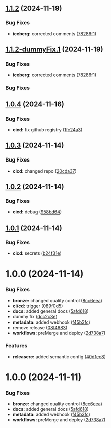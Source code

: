 ## [1.1.2](https://github.com/georgezefko/mage_projects/compare/v1.1.1...v1.1.2) (2024-11-19)


### Bug Fixes

* **iceberg:** corrected comments ([78286f1](https://github.com/georgezefko/mage_projects/commit/78286f10900831088ff7881d6ee9150015f274c0))

## [1.1.2-dummyFix.1](https://github.com/georgezefko/mage_projects/compare/v1.1.1...v1.1.2-dummyFix.1) (2024-11-19)


### Bug Fixes

* **iceberg:** corrected comments ([78286f1](https://github.com/georgezefko/mage_projects/commit/78286f10900831088ff7881d6ee9150015f274c0))

### Bug Fixes


## [1.0.4](https://github.com/georgezefko/mage_projects/compare/v1.0.3...v1.0.4) (2024-11-16)


### Bug Fixes

* **cicd:** fix github registry ([1fc24a3](https://github.com/georgezefko/mage_projects/commit/1fc24a36dfecb4732a5cb4617ab5255c1afe9e01))

## [1.0.3](https://github.com/georgezefko/mage_projects/compare/v1.0.2...v1.0.3) (2024-11-14)


### Bug Fixes

* **cicd:** changed repo ([20cda37](https://github.com/georgezefko/mage_projects/commit/20cda3738545d7f38b9df396dc62e184c69585d0))

## [1.0.2](https://github.com/georgezefko/mage_projects/compare/v1.0.1...v1.0.2) (2024-11-14)


### Bug Fixes

* **cicd:** debug ([958bd64](https://github.com/georgezefko/mage_projects/commit/958bd64bdeeee2e2f00c41b5b3e52921b7220d81))

## [1.0.1](https://github.com/georgezefko/mage_projects/compare/v1.0.0...v1.0.1) (2024-11-14)


### Bug Fixes

* **cicd:** secrets ([b24f31e](https://github.com/georgezefko/mage_projects/commit/b24f31ea6b49efde541ccc6a0848cff2a47f9fa5))

# 1.0.0 (2024-11-14)


### Bug Fixes

* **bronze:** changed quality control ([8cc6eea](https://github.com/georgezefko/mage_projects/commit/8cc6eea84310246147b170ee2fe82931b6ee5bf2))
* **ci/cd:** trigger ([089f0d5](https://github.com/georgezefko/mage_projects/commit/089f0d5de6a43c86210df6a7582fcb53a2776db4))
* **docs:** added general docs ([5afd618](https://github.com/georgezefko/mage_projects/commit/5afd61822d8d1f6d08e03086c8463a27e10fc36d))
* dummy fix ([dcc2c3e](https://github.com/georgezefko/mage_projects/commit/dcc2c3e76a5ee6e86899d9847ec46263b11d5526))
* **metadata:** added webhook ([f45b3fc](https://github.com/georgezefko/mage_projects/commit/f45b3fc22e00afe0c6fdf09c4c67359ee7fb9a32))
* remove release ([08f4683](https://github.com/georgezefko/mage_projects/commit/08f4683c6fd5e09743ab78219c1fcbf811791f5c))
* **workflows:** preMerge and deploy ([2d738a7](https://github.com/georgezefko/mage_projects/commit/2d738a7fe59dd76f9b7e88fa96caca16de41f72b))


### Features

* **releaserc:** added semantic config ([40d1ec8](https://github.com/georgezefko/mage_projects/commit/40d1ec86cf01301a3c57d2e796ec3c7eb62fee75))

# 1.0.0 (2024-11-11)


### Bug Fixes

* **bronze:** changed quality control ([8cc6eea](https://github.com/georgezefko/mage_projects/commit/8cc6eea84310246147b170ee2fe82931b6ee5bf2))
* **docs:** added general docs ([5afd618](https://github.com/georgezefko/mage_projects/commit/5afd61822d8d1f6d08e03086c8463a27e10fc36d))
* **metadata:** added webhook ([f45b3fc](https://github.com/georgezefko/mage_projects/commit/f45b3fc22e00afe0c6fdf09c4c67359ee7fb9a32))
* **workflows:** preMerge and deploy ([2d738a7](https://github.com/georgezefko/mage_projects/commit/2d738a7fe59dd76f9b7e88fa96caca16de41f72b))
